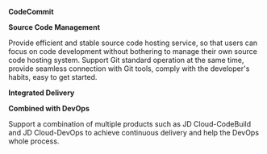 **CodeCommit**

**Source Code Management**

Provide efficient and stable source code hosting service, so that users can focus on code development without bothering to manage their own source code hosting system. Support Git standard operation at the same time, provide seamless connection with Git tools, comply with the developer's habits, easy to get started.

**Integrated Delivery**

**Combined with DevOps**

Support a combination of multiple products such as JD Cloud-CodeBuild and JD Cloud-DevOps to achieve continuous delivery and help the DevOps whole process.
